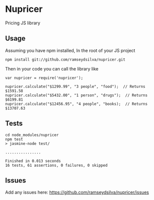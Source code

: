 Nupricer
========

Pricing JS library

## Usage

Assuming you have npm installed, In the root of your JS project

```
npm install git://github.com/ramseydsilva/nupricer.git

```

Then in your code you can call the library like
```
var nupricer = require('nupricer');

nupricer.calculate("$1299.99", "3 people", "food");  // Returns $1591.58
nupricer.calculate("$5432.00", "1 person", "drugs");  // Returns $6199.81
nupricer.calculate("$12456.95", "4 people", "books);  // Returns $13707.63
```

## Tests

```
cd node_modules/nupricer
npm test
> jasmine-node test/

................

Finished in 0.013 seconds
16 tests, 61 assertions, 0 failures, 0 skipped
```

## Issues

Add any issues here: https://github.com/ramseydsilva/nupricer/issues

